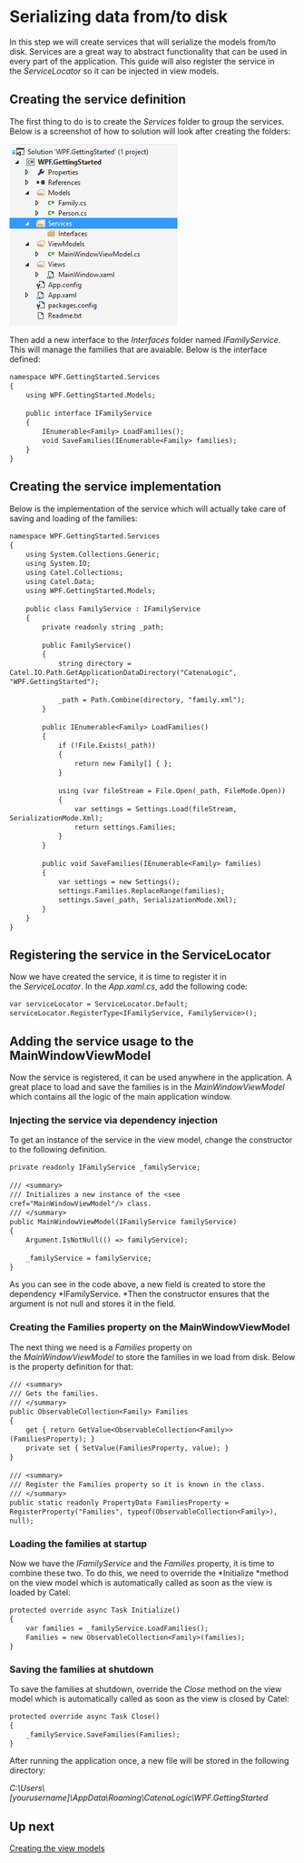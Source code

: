 # Serializing data from/to disk

In this step we will create services that will serialize the models from/to disk. Services are a great way to abstract functionality that can be used in every part of the application. This guide will also register the service in the *ServiceLocator* so it can be injected in view models.

## Creating the service definition

The first thing to do is to create the *Services* folder to group the services. Below is a screenshot of how to solution will look after creating the folders:

![](../../images/getting-started/wpf/serializing-data-from-to-disk/solutionexplorer.png)

Then add a new interface to the *Interfaces* folder named *IFamilyService*. This will manage the families that are avaiable. Below is the interface defined:

```
namespace WPF.GettingStarted.Services
{
    using WPF.GettingStarted.Models;

    public interface IFamilyService
    {
        IEnumerable<Family> LoadFamilies();
        void SaveFamilies(IEnumerable<Family> families);
    }
}
```

## Creating the service implementation

Below is the implementation of the service which will actually take care of saving and loading of the families:

```
namespace WPF.GettingStarted.Services
{
    using System.Collections.Generic;
    using System.IO;
    using Catel.Collections;
    using Catel.Data;
    using WPF.GettingStarted.Models;

    public class FamilyService : IFamilyService
    {
        private readonly string _path;

        public FamilyService()
        {
            string directory = Catel.IO.Path.GetApplicationDataDirectory("CatenaLogic", "WPF.GettingStarted");

            _path = Path.Combine(directory, "family.xml");
        }

        public IEnumerable<Family> LoadFamilies()
        {
            if (!File.Exists(_path))
            {
                return new Family[] { };
            }

            using (var fileStream = File.Open(_path, FileMode.Open))
            {
                var settings = Settings.Load(fileStream, SerializationMode.Xml);
                return settings.Families;
            }
        }

        public void SaveFamilies(IEnumerable<Family> families)
        {
            var settings = new Settings();
            settings.Families.ReplaceRange(families);
            settings.Save(_path, SerializationMode.Xml);
        }
    }
}
```

## Registering the service in the ServiceLocator

Now we have created the service, it is time to register it in the *ServiceLocator*. In the *App.xaml.cs*, add the following code:

```
var serviceLocator = ServiceLocator.Default;
serviceLocator.RegisterType<IFamilyService, FamilyService>();
```

## Adding the service usage to the MainWindowViewModel

Now the service is registered, it can be used anywhere in the application. A great place to load and save the families is in the *MainWindowViewModel* which contains all the logic of the main application window. 

### Injecting the service via dependency injection

To get an instance of the service in the view model, change the constructor to the following definition.

```
private readonly IFamilyService _familyService;

/// <summary>
/// Initializes a new instance of the <see cref="MainWindowViewModel"/> class.
/// </summary>
public MainWindowViewModel(IFamilyService familyService)
{
    Argument.IsNotNull(() => familyService);

    _familyService = familyService;
}
```

As you can see in the code above, a new field is created to store the dependency *IFamilyService. *Then the constructor ensures that the argument is not null and stores it in the field.

### Creating the Families property on the MainWindowViewModel

The next thing we need is a *Families* property on the *MainWindowViewModel* to store the families in we load from disk. Below is the property definition for that:

```
/// <summary>
/// Gets the families.
/// </summary>
public ObservableCollection<Family> Families
{
    get { return GetValue<ObservableCollection<Family>>(FamiliesProperty); }
    private set { SetValue(FamiliesProperty, value); }
}

/// <summary>
/// Register the Families property so it is known in the class.
/// </summary>
public static readonly PropertyData FamiliesProperty = RegisterProperty("Families", typeof(ObservableCollection<Family>), null);
```

### Loading the families at startup

Now we have the *IFamilyService* and the *Families* property, it is time to combine these two. To do this, we need to override the *Initialize *method on the view model which is automatically called as soon as the view is loaded by Catel:

```
protected override async Task Initialize()
{
    var families = _familyService.LoadFamilies();
    Families = new ObservableCollection<Family>(families);
}
```

### Saving the families at shutdown

To save the families at shutdown, override the *Close* method on the view model which is automatically called as soon as the view is closed by Catel:

```
protected override async Task Close()
{
    _familyService.SaveFamilies(Families);
}
```

After running the application once, a new file will be stored in the following directory:

*C:\\Users\\[yourusername]\\AppData\\Roaming\\CatenaLogic\\WPF.GettingStarted*

## Up next

[Creating the view models](./creating-the-viewmodels.md)
